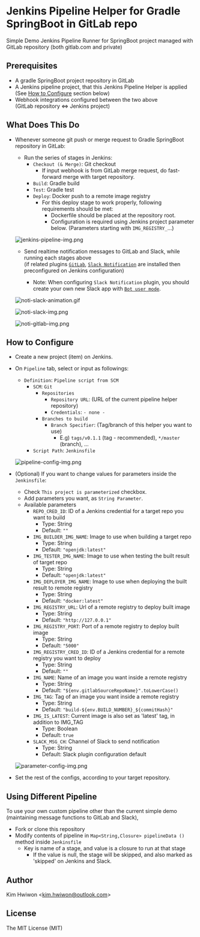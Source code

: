 # Jenkins Pipeline Helper for Gradle SpringBoot in GitLab repo
Simple Demo Jenkins Pipeline Runner for SpringBoot project managed with GitLab repository (both gitlab.com and private)

## Prerequisites
- A gradle SpringBoot project repository in GitLab
- A Jenkins pipeline project, that this Jenkins Pipeline Helper is applied  
  (See [How to Configure](#how-to-configure) section below)
- Webhook integrations configured between the two above  
  (GitLab repository ⇔ Jenkins project)

## What Does This Do
- Whenever someone git push or merge request to Gradle SpringBoot repository in GitLab:
  
  - Run the series of stages in Jenkins:
    - `Checkout (& Merge)`: Git checkout
      - If input webhook is from GitLab merge request, do fast-forward merge with target repository.
    - `Build`: Gradle build
    - `Test`: Gradle test
    - `Deploy`: Docker push to a remote image registry
      - For this deploy stage to work properly, following requirements should be met:
        - Dockerfile should be placed at the repository root.
        - Configuration is required using Jenkins project parameter below. (Parameters starting with `IMG_REGISTRY_`...)
  
  ![jenkins-pipeline-img.png](https://github.com/snoopy3476/jenkins-pipeline-helper-for-gradle-springboot-in-gitlab-repo/blob/135c8b5c3c4402dedac81eef3bf539c001f5d20a/.readme-img/jenkins-pipeline-img.png?raw=true)
  
  - Send realtime notification messages to GitLab and Slack, while running each stages above  
    (if related plugins [`GitLab`](https://plugins.jenkins.io/gitlab-plugin/), [`Slack Notification`](https://plugins.jenkins.io/slack/) are installed then preconfigured on Jenkins configuration)
    
    - Note: When configuring `Slack Notification` plugin, you should create your own new Slack app with [`Bot user mode`](https://plugins.jenkins.io/slack/#plugin-content-bot-user-mode).
  
  ![noti-slack-animation.gif](https://github.com/snoopy3476/jenkins-pipeline-helper-for-gradle-springboot-in-gitlab-repo/blob/135c8b5c3c4402dedac81eef3bf539c001f5d20a/.readme-img/noti-slack-animation.gif?raw=true)
  
  ![noti-slack-img.png](https://github.com/snoopy3476/jenkins-pipeline-helper-for-gradle-springboot-in-gitlab-repo/blob/135c8b5c3c4402dedac81eef3bf539c001f5d20a/.readme-img/noti-slack-img.png?raw=true)
  
  ![noti-gitlab-img.png](https://github.com/snoopy3476/jenkins-pipeline-helper-for-gradle-springboot-in-gitlab-repo/blob/135c8b5c3c4402dedac81eef3bf539c001f5d20a/.readme-img/noti-gitlab-img.png?raw=true)
  


## How to Configure
- Create a new project (item) on Jenkins.
- On `Pipeline` tab, select or input as followings:
  - `Definition`: `Pipeline script from SCM`
    - `SCM`: `Git`
      - `Repositories`
        - `Repository URL`: (URL of the current pipeline helper repository)
        - `Credentials`: `- none -`
      - `Branches to build`
        - `Branch Specifier`: (Tag/branch of this helper you want to use)
          - E.g) `tags/v0.1.1` (tag - recommended), `*/master` (branch), ...
    - `Script Path`: `Jenkinsfile`
    
  ![pipeline-config-img.png](https://github.com/snoopy3476/jenkins-pipeline-helper-for-gradle-springboot-in-gitlab-repo/blob/135c8b5c3c4402dedac81eef3bf539c001f5d20a/.readme-img/pipeline-config-img.png?raw=true)

- (Optional) If you want to change values for parameters inside the `Jenkinsfile`:
  - Check `This project is parameterized` checkbox.
  - Add parameters you want, as `String Parameter`.
  - Available parameters
    - `REPO_CRED_ID`: ID of a Jenkins credential for a target repo you want to build
      - Type: String
      - Default: `""`
    - `IMG_BUILDER_IMG_NAME`: Image to use when building a target repo
      - Type: String
      - Default: `"openjdk:latest"`
    - `IMG_TESTER_IMG_NAME`: Image to use when testing the built result of target repo
      - Type: String
      - Default: `"openjdk:latest"`
    - `IMG_DEPLOYER_IMG_NAME`: Image to use when deploying the built result to remote registry
      - Type: String
      - Default: `"docker:latest"`
    - `IMG_REGISTRY_URL`: Url of a remote registry to deploy built image
      - Type: String
      - Default: `"http://127.0.0.1"`
    - `IMG_REGISTRY_PORT`: Port of a remote registry to deploy built image
      - Type: String
      - Default: `"5000"`
    - `IMG_REGISTRY_CRED_ID`: ID of a Jenkins credential for a remote registry you want to deploy
      - Type: String
      - Default: `""`
    - `IMG_NAME`: Name of an image you want inside a remote registry
      - Type: String
      - Default: `"${env.gitlabSourceRepoName}".toLowerCase()`
    - `IMG_TAG`: Tag of an image you want inside a remote registry
      - Type: String
      - Default: `"build-${env.BUILD_NUMBER}_${commitHash}"`
    - `IMG_IS_LATEST`: Current image is also set as 'latest' tag, in addition to IMG_TAG
      - Type: Boolean
      - Default: `true`
    - `SLACK_MSG_CH`: Channel of Slack to send notification
      - Type: String
      - Default: Slack plugin configuration default
    
  ![parameter-config-img.png](https://github.com/snoopy3476/jenkins-pipeline-helper-for-gradle-springboot-in-gitlab-repo/blob/135c8b5c3c4402dedac81eef3bf539c001f5d20a/.readme-img/parameter-config-img.png?raw=true)

- Set the rest of the configs, according to your target repository.

## Using Different Pipeline
To use your own custom pipeline other than the current simple demo (maintaining message functions to GitLab and Slack),
- Fork or clone this repository
- Modify contents of pipeline in `Map<String,Closure> pipelineData ()` method inside `Jenkinsfile`
  - Key is name of a stage, and value is a closure to run at that stage
    - If the value is null, the stage will be skipped, and also marked as 'skipped' on Jenkins and Slack.


## Author
Kim Hwiwon \<kim.hwiwon@outlook.com\>

## License
The MIT License (MIT)
